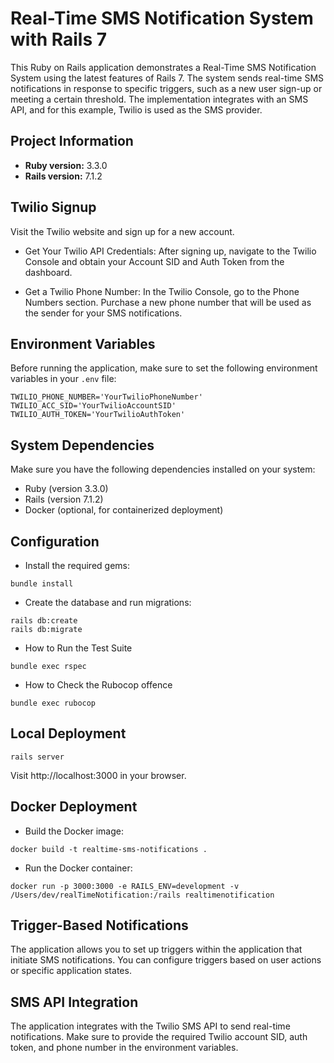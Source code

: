 # Real-Time SMS Notification System with Rails 7

This Ruby on Rails application demonstrates a Real-Time SMS Notification System using the latest features of Rails 7. The system sends real-time SMS notifications in response to specific triggers, such as a new user sign-up or meeting a certain threshold. The implementation integrates with an SMS API, and for this example, Twilio is used as the SMS provider.

## Project Information

- **Ruby version:** 3.3.0
- **Rails version:** 7.1.2

## Twilio Signup

Visit the Twilio website and sign up for a new account.
- Get Your Twilio API Credentials:
After signing up, navigate to the Twilio Console and obtain your Account SID and Auth Token from the dashboard.

- Get a Twilio Phone Number:
In the Twilio Console, go to the Phone Numbers section. Purchase a new phone number that will be used as the sender for your SMS notifications.

## Environment Variables

Before running the application, make sure to set the following environment variables in your `.env` file:

```dotenv
TWILIO_PHONE_NUMBER='YourTwilioPhoneNumber'
TWILIO_ACC_SID='YourTwilioAccountSID'
TWILIO_AUTH_TOKEN='YourTwilioAuthToken'
```

## System Dependencies
Make sure you have the following dependencies installed on your system:

- Ruby (version 3.3.0)
- Rails (version 7.1.2)
- Docker (optional, for containerized deployment)

## Configuration

- Install the required gems:
```
bundle install
```

- Create the database and run migrations:
```
rails db:create
rails db:migrate
```

- How to Run the Test Suite
```
bundle exec rspec
```

- How to Check the Rubocop offence
```
bundle exec rubocop
```

## Local Deployment
```
rails server
```
Visit http://localhost:3000 in your browser.

## Docker Deployment

- Build the Docker image:
```
docker build -t realtime-sms-notifications .
```

- Run the Docker container:
```
docker run -p 3000:3000 -e RAILS_ENV=development -v /Users/dev/realTimeNotification:/rails realtimenotification
```

## Trigger-Based Notifications
The application allows you to set up triggers within the application that initiate SMS notifications. You can configure triggers based on user actions or specific application states.

## SMS API Integration
The application integrates with the Twilio SMS API to send real-time notifications. Make sure to provide the required Twilio account SID, auth token, and phone number in the environment variables.
